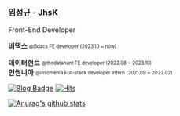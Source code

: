 ### 임성규 - JhsK

Front-End Developer

**비댁스** <sub><sup>@Bdacs FE developer (2023.10 ~ now)</sup></sub>

**데이터헌트** <sub><sup>@thedatahunt FE developer (2022.08 ~ 2023.10)</sup></sub>         
**인썸니아** <sub><sup>@insomenia Full-stack developer Intern (2021.09 ~ 2022.02)</sup></sub>

[![Blog Badge](https://img.shields.io/badge/Blog-1d1f21?style=flat-square&logo=Gatsby&logoColor=white&link=https://sungkyu.info/)](https://sungkyu.info/)
[![Hits](https://hits.seeyoufarm.com/api/count/incr/badge.svg?url=https%3A%2F%2Fgithub.com%2FJhsK&count_bg=%2379C83D&title_bg=%23555555&icon=&icon_color=%23E7E7E7&title=hits&edge_flat=false)](https://hits.seeyoufarm.com)

[![Anurag's github stats](https://github-readme-stats.vercel.app/api?username=JhsK)](https://github.com/anuraghazra/github-readme-stats)
